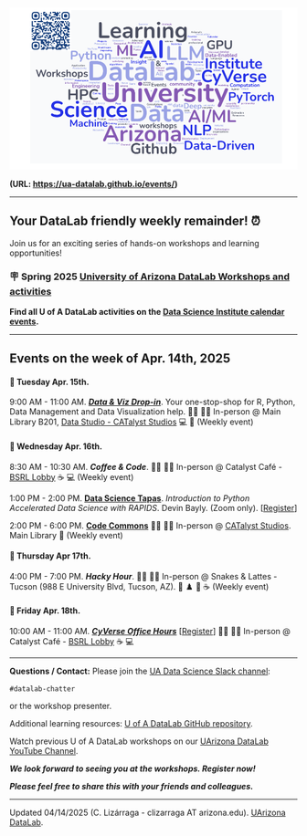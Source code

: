
![WordCloud](images/UADL_Composition_Events2025.png)

**(URL: https://ua-datalab.github.io/events/)** 

***

## Your DataLab friendly weekly remainder! :alarm_clock:

Join us for an exciting series of hands-on workshops and learning opportunities!                    

### :placard: Spring 2025 [University of Arizona DataLab Workshops and activities](https://www.datascience.arizona.edu/education/uarizona-data-lab)

<!--
Are you interested in enhancing your proficiency with AI/ML tools, foundation models, and methodologies? The U of A DataLab team invites you to join our weekly workshops. [REGISTER for the workshop](https://datascience.arizona.edu/education/uarizona-data-lab) and join us for the workshop sessions that interest you. The workshops are free and open to anybody wanting to learn Data Science interesting topics.

Unless otherwise noted, workshop sessions are held at the **Weaver Science & Engineering Library, room 212** or via **Zoom** – register for Zoom link.
-->

**Find all U of A DataLab activities  on the [Data Science Institute calendar events](s://www.datascience.arizona.edu/calendar).**

***

## Events on the  week of Apr. 14th, 2025 


<!--
#### :pushpin: Monday Apr. 7th.
-->

#### :pushpin: Tuesday Apr. 15th.

9:00 AM - 11:00 AM. [_**Data & Viz Drop-in**_](https://lib.arizona.edu/about/events/data-viz-drop). Your one-stop-shop for R, Python, Data Management and Data Visualization help. 
 :man_technologist: :woman_technologist:  In-person @ Main Library B201, [Data Studio - CATalyst Studios](https://lib.arizona.edu/study/spaces/data-studio) :computer: :school: (Weekly event)

<!--
3:30 PM - 4:30 PM. [_**AI Makerspace MeetUp**_](https://github.com/ua-datalab/AI-Makerspace/blob/main/README.md). [[Register](https://uarizona.co1.qualtrics.com/jfe/form/SV_5mRIgo8t54wO3Ii)]. :man_technologist: :woman_technologist:  In-person @ Snakes & Lattes - Tucson (988 E University Blvd, Tucson, AZ). :game_die: :chess_pawn: :snake: :coffee: 
-->


#### :pushpin: Wednesday Apr. 16th.

8:30 AM - 10:30 AM. _**Coffee &  Code**_.  :man_technologist: :woman_technologist:  In-person @ Catalyst Café - [BSRL Lobby](https://bsrl.arizona.edu/) :coffee:  :computer: (Weekly event)



1:00 PM - 2:00 PM. [**Data Science Tapas**](https://github.com/ua-datalab/DataScience-Tapas/blob/main/README.md). _Introduction to Python Accelerated Data Science with RAPIDS_. Devin Bayly. (Zoom only).  [[Register](https://uarizona.co1.qualtrics.com/jfe/form/SV_brM5XGZHc4AhHgO)] 



2:00 PM - 6:00 PM. [**Code Commons**](https://codecommons.net/) :man_technologist: :woman_technologist:  In-person @ [CATalyst Studios](https://lib.arizona.edu/catalyst). Main Library :school: (Weekly event)


#### :pushpin: Thursday Apr 17th.


4:00 PM - 7:00 PM. _**Hacky Hour**_.  :man_technologist: :woman_technologist: In-person @ Snakes & Lattes - Tucson (988 E University Blvd, Tucson, AZ). :game_die: :chess_pawn: :snake: :coffee: (Weekly event)  


#### :pushpin: Friday Apr. 18th.



10:00 AM - 11:00 AM. [_**CyVerse Office Hours**_](https://learning.cyverse.org/)  [[Register](https://uarizona.co1.qualtrics.com/jfe/form/SV_d0F8WzR8CjuF6Qe)] :man_technologist: :woman_technologist:  In-person @ Catalyst Café - [BSRL Lobby](https://bsrl.arizona.edu/) :coffee:  :computer:

<!--
10:00 AM - 11:00 AM. [**CyVerse Webinars**](https://cyverse.org/webinars). _Strategies for Managing Data for Team Projects. Part 2_. [[Register](https://uarizona.co1.qualtrics.com/jfe/form/SV_0v0wroSX28lhiL4)]
 (_Zoom only)_
-->



***


**Questions / Contact:** Please join the [UA Data Science Slack channel](https://uadatascience.slack.com/#datalab-chatter):
```
#datalab-chatter
```
or the workshop presenter.

Additional learning resources:  [U of A DataLab GitHub repository](https://ua-datalab.github.io/).

Watch previous U of A DataLab workshops on our [UArizona DataLab YouTube Channel](https://www.youtube.com/@UArizonaDataLab/playlists).

_**We look forward to seeing you at the workshops. Register now!**_

_**Please feel free to share this with your friends and colleagues.**_

***


Updated 04/14/2025 (C. Lizárraga - clizarraga AT arizona.edu). [UArizona DataLab](https://ua-datalab.github.io/).


